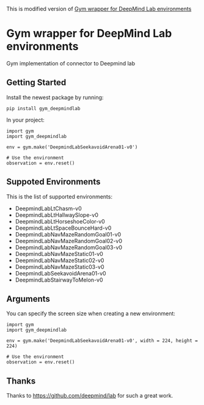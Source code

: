This is modified version of [Gym wrapper for DeepMind Lab environments](https://github.com/jkulhanek/gym-deepmindlab-env/)
# Gym wrapper for DeepMind Lab environments
Gym implementation of connector to Deepmind lab

## Getting Started
Install the newest package by running:
```
pip install gym_deepmindlab
```

In your project:
```
import gym
import gym_deepmindlab

env = gym.make('DeepmindLabSeekavoidArena01-v0')

# Use the environment
observation = env.reset()
```

## Suppoted Environments
This is the list of supported environments:
- DeepmindLabLtChasm-v0
- DeepmindLabLtHallwaySlope-v0
- DeepmindLabLtHorseshoeColor-v0
- DeepmindLabLtSpaceBounceHard-v0
- DeepmindLabNavMazeRandomGoal01-v0
- DeepmindLabNavMazeRandomGoal02-v0
- DeepmindLabNavMazeRandomGoal03-v0
- DeepmindLabNavMazeStatic01-v0
- DeepmindLabNavMazeStatic02-v0
- DeepmindLabNavMazeStatic03-v0
- DeepmindLabSeekavoidArena01-v0
- DeepmindLabStairwayToMelon-v0

## Arguments
You can specify the screen size when creating a new environment:
```
import gym
import gym_deepmindlab

env = gym.make('DeepmindLabSeekavoidArena01-v0', width = 224, height = 224)

# Use the environment
observation = env.reset()
```

## Thanks
Thanks to https://github.com/deepmind/lab for such a great work.
